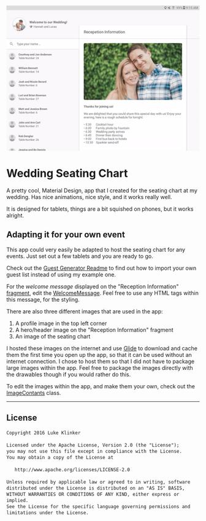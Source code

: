 ![preview_1](promo/wedding-app.gif)

# Wedding Seating Chart

A pretty cool, Material Design, app that I created for the seating chart at my wedding. Has nice animations, nice style, and it works really well.

It is designed for tablets, things are a bit squished on phones, but it works alright.

## Adapting it for your own event

This app could very easily be adapted to host the seating chart for any events. Just set out a few tablets and you are ready to go. 

Check out the [Guest Generator Readme](/guest_generator/README.md) to find out how to import your own guest list instead of using my example one.

For the _welcome message_ displayed on the "Reception Information" [fragment](https://github.com/klinker24/wedding-app/blob/master/app/src/main/java/xyz/klinker/wedding/fragment/ReceptionInfoFragment.java), edit the [WelcomeMessage](https://github.com/klinker24/wedding-app/blob/master/app/src/main/java/xyz/klinker/wedding/data/WelcomeMessage.java). Feel free to use any HTML tags within this message, for the styling.

There are also three different images that are used in the app:

1. A profile image in the top left corner
2. A hero/header image on the "Reception Information" fragment
3. An image of the seating chart

I hosted these images on the internet and use [Glide](https://github.com/bumptech/glide) to download and cache them the first time you open up the app, so that it can be used without an internet connection. I chose to host them so that I did not have to package large images within the app. Feel free to package the images directly with the drawables though if you would rather do this.

To edit the images within the app, and make them your own, check out the [ImageContants](https://github.com/klinker24/wedding-app/blob/master/app/src/main/java/xyz/klinker/wedding/data/ImageConstants.java) class.

---

## License

    Copyright 2016 Luke Klinker

    Licensed under the Apache License, Version 2.0 (the "License");
    you may not use this file except in compliance with the License.
    You may obtain a copy of the License at

       http://www.apache.org/licenses/LICENSE-2.0

    Unless required by applicable law or agreed to in writing, software
    distributed under the License is distributed on an "AS IS" BASIS,
    WITHOUT WARRANTIES OR CONDITIONS OF ANY KIND, either express or implied.
    See the License for the specific language governing permissions and
    limitations under the License.
